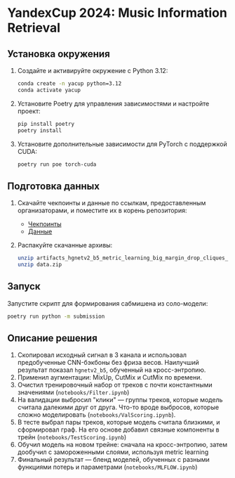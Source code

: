 # YandexCup 2024: Music Information Retrieval

## Установка окружения

1. Создайте и активируйте окружение с Python 3.12:

    ```bash
    conda create -n yacup python=3.12
    conda activate yacup
    ```

2. Установите Poetry для управления зависимостями и настройте проект:

    ```bash
    pip install poetry
    poetry install
    ```

3. Установите дополнительные зависимости для PyTorch с поддержкой CUDA:

    ```bash
    poetry run poe torch-cuda
    ```

## Подготовка данных

1. Скачайте чекпоинты и данные по ссылкам, предоставленным организаторами, и поместите их в корень репозитория:

    - [Чекпоинты](https://disk.yandex.ru/d/l2WDOIOUNAkHFw)
    - [Данные](https://disk.yandex.ru/d/1ULcrmDN273rkA)

2. Распакуйте скачанные архивы:

    ```bash
    unzip artifacts_hgnetv2_b5_metric_learning_big_margin_drop_cliques_test_0_6_6folds02_19_23.zip
    unzip data.zip
    ```

## Запуск

Запустите скрипт для формирования сабмишена из соло-модели:

```bash
poetry run python -m submission
```

## Описание решения

1. Скопировал исходный сигнал в 3 канала и использовал предобученные CNN-бэкбоны без фриза весов. Наилучший результат показал `hgnetv2_b5`, обученный на кросс-энтропию.
2. Применил аугментации: MixUp, CutMix и CutMix по времени.
3. Очистил тренировочный набор от треков с почти константными значениями (`notebooks/Filter.ipynb`)
4. На валидации выбросил "клики" — группы треков, которые модель считала далекими друг от друга. Что-то вроде выбросов, которые сложно моделировать (`notebooks/ValScoring.ipynb`).
5. В тесте выбрал пары треков, которые модель считала близкими, и сформировал граф. На его основе добавил связные компоненты в трейн (`notebooks/TestScoring.ipynb`)
6. Обучил модель на новом трейне: сначала на кросс-энтропию, затем дообучил с замороженными слоями, используя metric learning
7. Финальный результат — бленд моделей, обученных с разными функциями потерь и параметрами (`notebooks/MLFLOW.ipynb`)

